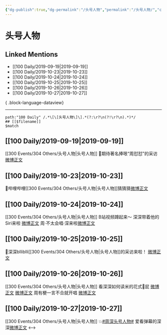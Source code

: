 ```yaml
---
{"dg-publish":true,"dg-permalink":"/头号人物","permalink":"/头号人物/","created":"2023-03-29T12:49:37.000+08:00","updated":"2023-08-24T19:33:57.658+08:00"}
---
```


# 头号人物

## Linked Mentions
- [[100 Daily/2019-09-19\|2019-09-19]]
- [[100 Daily/2019-10-23\|2019-10-23]]
- [[100 Daily/2019-10-24\|2019-10-24]]
- [[100 Daily/2019-10-25\|2019-10-25]]
- [[100 Daily/2019-10-26\|2019-10-26]]
- [[100 Daily/2019-10-27\|2019-10-27]]

{ .block-language-dataview}

---

```expander
path:"100 Daily" /.*\[\[头号人物\]\].*(?:\r?\n(?!\r?\n).*)*/
## [[$filename]]
$match
```
## [[100 Daily/2019-09-19\|2019-09-19]]
[[300 Events/304 Others/头号人物\|头号人物]]
🌿期待著名捧哏“周怼怼”的采访 [微博正文](https://m.weibo.cn/6466290670/4418214001606154)

## [[100 Daily/2019-10-23\|2019-10-23]]
🐬哔哩哔哩[[300 Events/304 Others/头号人物\|头号人物]]猜猜猜[微博正文](https://m.weibo.cn/6466290670/4430654366036514)
## [[100 Daily/2019-10-24\|2019-10-24]]
[[300 Events/304 Others/头号人物\|头号人物]] B站视频蹲起来～
深深带着他的Siri来啦 [微博正文](https://m.weibo.cn/6466290670/4431018767298204)
周·不太会唱·深来啦[微博正文](https://m.weibo.cn/6466290670/4431053055840749)
## [[100 Daily/2019-10-25\|2019-10-25]]
🌿深深blliblli[[300 Events/304 Others/头号人物\|头号人物]]的采访来啦！
[微博正文](https://m.weibo.cn/6466290670/4431373857096209)
## [[100 Daily/2019-10-26\|2019-10-26]]
[[300 Events/304 Others/头号人物\|头号人物]]
看深深如何读米的花式🌈屁
[微博正文](https://m.weibo.cn/6466290670/4431614169391914)
[微博正文](https://m.weibo.cn/6466290670/4431623275870413)
周有梗一言不合就开唱 [微博正文](https://m.weibo.cn/6466290670/4431735959857372)
## [[100 Daily/2019-10-27\|2019-10-27]]
[[300 Events/304 Others/头号人物\|头号人物]]
💥[#周深头号人物#](https://s.weibo.com/weibo?q=%23%E5%91%A8%E6%B7%B1%E5%A4%B4%E5%8F%B7%E4%BA%BA%E7%89%A9%23) 爱看弹幕的深深[微博正文](https://m.weibo.cn/6466290670/4431984916716017)
<-->